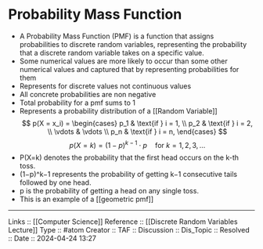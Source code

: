 # Probability Mass Function

- A Probability Mass Function (PMF) is a function that assigns probabilities to discrete random variables, representing the probability that a discrete random variable takes on a specific value.
- Some numerical values are more likely to occur than some other numerical values and captured that by representing probabilities for them
- Represents for discrete values not continuous values
- All concrete probabilities are non negative
- Total probability for a pmf sums to 1
- Represents a probability distribution of a [[Random Variable]]
$$
p(X = x_i) = \begin{cases}
    p_1 & \text{if } i = 1, \\
    p_2 & \text{if } i = 2, \\
    \vdots & \vdots \\
    p_n & \text{if } i = n,
\end{cases}
$$
$$
p(X = k) = (1 - p)^{k-1} \cdot p \quad \text{for } k = 1, 2, 3, \ldots
$$
- P(X=k) denotes the probability that the first head occurs on the k-th toss.
- (1−p)^k−1 represents the probability of getting k−1 consecutive tails followed by one head.
- p is the probability of getting a head on any single toss.
- This is an example of a [[geometric pmf]]
---
Links :: [[Computer Science]]
Reference :: [[Discrete Random Variables Lecture]]
Type :: #atom
Creator ::
TAF ::
Discussion ::
Dis_Topic :: 
Resolved ::
Date :: 2024-04-24 13:27

